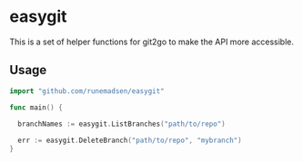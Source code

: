 # easygit

This is a set of helper functions for git2go to make the API more accessible.

## Usage

```go
import "github.com/runemadsen/easygit"

func main() {

  branchNames := easygit.ListBranches("path/to/repo")
  
  err := easygit.DeleteBranch("path/to/repo", "mybranch")
}
```
